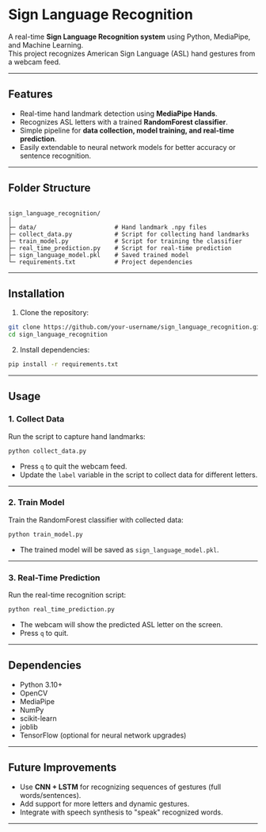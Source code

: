 # Sign Language Recognition

A real-time **Sign Language Recognition system** using Python, MediaPipe, and Machine Learning.  
This project recognizes American Sign Language (ASL) hand gestures from a webcam feed.

---

## Features

- Real-time hand landmark detection using **MediaPipe Hands**.
- Recognizes ASL letters with a trained **RandomForest classifier**.
- Simple pipeline for **data collection, model training, and real-time prediction**.
- Easily extendable to neural network models for better accuracy or sentence recognition.

---

## Folder Structure

```

sign_language_recognition/
│
├─ data/                      # Hand landmark .npy files
├─ collect_data.py            # Script for collecting hand landmarks
├─ train_model.py             # Script for training the classifier
├─ real_time_prediction.py    # Script for real-time prediction
├─ sign_language_model.pkl    # Saved trained model
└─ requirements.txt           # Project dependencies

````

---

## Installation

1. Clone the repository:

```bash
git clone https://github.com/your-username/sign_language_recognition.git
cd sign_language_recognition
````

2. Install dependencies:

```bash
pip install -r requirements.txt
```

---

## Usage

### 1. Collect Data

Run the script to capture hand landmarks:

```bash
python collect_data.py
```

* Press `q` to quit the webcam feed.
* Update the `label` variable in the script to collect data for different letters.

---

### 2. Train Model

Train the RandomForest classifier with collected data:

```bash
python train_model.py
```

* The trained model will be saved as `sign_language_model.pkl`.

---

### 3. Real-Time Prediction

Run the real-time recognition script:

```bash
python real_time_prediction.py
```

* The webcam will show the predicted ASL letter on the screen.
* Press `q` to quit.

---

## Dependencies

* Python 3.10+
* OpenCV
* MediaPipe
* NumPy
* scikit-learn
* joblib
* TensorFlow (optional for neural network upgrades)

---

## Future Improvements

* Use **CNN + LSTM** for recognizing sequences of gestures (full words/sentences).
* Add support for more letters and dynamic gestures.
* Integrate with speech synthesis to "speak" recognized words.

---

